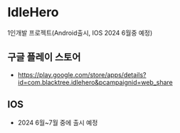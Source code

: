 # IdleHero
1인개발 프로젝트(Android출시, IOS 2024 6월중 예정)

## 구글 플레이 스토어
- https://play.google.com/store/apps/details?id=com.blacktree.idlehero&pcampaignid=web_share
## IOS
- 2024 6월~7월 중에 출시 예정
